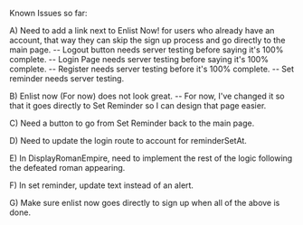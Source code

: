 Known Issues so far:

A) Need to add a link next to Enlist Now! for users who already have an account, that way they can skip the sign up process and go directly to the main page.
    -- Logout button needs server testing before saying it's 100% complete.
    -- Login Page needs server testing before saying it's 100% complete.
    -- Register needs server testing before it's 100% complete.
    -- Set reminder needs server testing.

B) Enlist now (For now) does not look great. 
    -- For now, I've changed it so that it goes directly to Set Reminder so I can design that page easier.

C) Need a button to go from Set Reminder back to the main page.

D) Need to update the login route to account for reminderSetAt.

E) In DisplayRomanEmpire, need to implement the rest of the logic following the defeated roman appearing.

F) In set reminder, update text instead of an alert.

G) Make sure enlist now goes directly to sign up when all of the above is done.